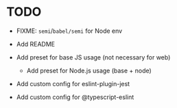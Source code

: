 # TODO

* FIXME: `semi`/`babel/semi` for Node env

* Add README
* Add preset for base JS usage (not necessary for web)
  * Add preset for Node.js usage (base + node)
* Add custom config for eslint-plugin-jest
* Add custom config for @typescript-eslint
